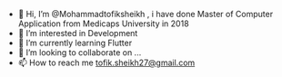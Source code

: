 - 👋 Hi, I’m @Mohammadtofiksheikh , i have done Master of Computer Application from Medicaps University in 2018
- 👀 I’m interested in Development
- 🌱 I’m currently learning Flutter 
- 💞️ I’m looking to collaborate on ...
- 📫 How to reach me tofik.sheikh27@gmail.com

<!---
Mohammadtofiksheikh/Mohammadtofiksheikh is a ✨ special ✨ repository because its `README.md` (this file) appears on your GitHub profile.
You can click the Preview link to take a look at your changes.
--->
